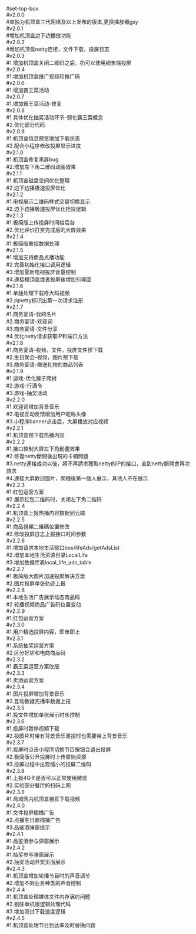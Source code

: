 #set-top-box</br>
#v2.0.0</br>
#单独为机顶盒三代网络及以上发布的版本,更换播放器gsy</br>
#v2.0.1</br>
#增加机顶盒边下边播放功能</br>
#v2.0.2</br>
#增加机顶盒netty连接，文件下载，投屏日志</br>
#v2.0.3</br>
#1.增加机顶盒关闭二维码之后，扔可以使用销售端投屏</br>
#v2.0.4</br>
#1.增加机顶盒推广视频和推广码</br>
#v2.0.6</br>
#1.增加霸王菜活动</br>
#v2.0.7</br>
#1.增加霸王菜活动-修复</br>
#v2.0.8</br>
#1.具体优化抽奖活动环节-弱化霸王菜概念</br>
#2.优化部分代码</br>
#v2.0.9</br>
#1.机顶盒信息预览增加下载状态</br>
#2.配合小程序修改投屏显示进度</br>
#v2.1.0</br>
#1.机顶盒修复黑屏bug</br>
#2.增加左下角二维码动画效果</br>
#v2.1.1</br>
#1.机顶盒磁盘空间优化整理</br>
#2.边下边播极速投屏优化</br>
#v2.1.2</br>
#1.电视展示二维码样式交替切换显示</br>
#2.边下边播极速投屏优化抢投逻辑</br>
#v2.1.3</br>
#1.极简版上传投屏时间给后台</br>
#2.优化评价打赏完成后的大屏效果</br>
#v2.1.4</br>
#1.极简版重投数据处理</br>
#v2.1.5</br>
#1.增加支持商品点播功能</br>
#2.完善初始化接口调用逻辑</br>
#3.增加夏新电视投屏音量控制</br>
#4.連接機頂盒或者投屏後增加引導圖</br>
#v2.1.6</br>
#1.单独处理下载呼大码视频</br>
#2.向netty标识出第一次请求注册</br>
#v2.1.7</br>
#1.商务宴请-我的名片</br>
#2.商务宴请-欢迎词</br>
#3.商务宴请-文件分享</br>
#4.优化netty请求获取IP和端口方法<br>
#v2.1.8</br>
#1.商务宴请-视频，文件，投屏文件预下载</br>
#2.生日聚会-视频，图片预下载</br>
#3.商务宴请-赠送礼物的商品列表<br>
#v2.1.9</br>
#1.游戏-优化猴子爬树</br>
#2.游戏-行酒令</br>
#3.游戏-抽奖活动<br>
#v2.2.0</br>
#1.欢迎词增加背景音乐</br>
#2.电视互动反馈增加用户昵称头像</br>
#3.小程序banner点击后，大屏播放对应视频</br>
#v2.2.1</br>
#1.机顶盒预下载热播内容</br>
#v2.2.2</br>
#1.接口控制大屏左下角動畫效果</br>
#2.修復netty斷開後出現的卡頓問題</br>
#3.netty連接成功以後，將不再請求獲取netty的IP的接口，直到netty斷開會再次請求</br>
#4.連接大屏歡迎圖片，開機後第一個人展示，其他人不在展示</br>
#v2.2.3</br>
#1.红包运营方案</br>
#2.展示红包二维码时，关闭左下角二维码</br>
#v2.2.4</br>
#1.机顶盒上报热播内容数据到云端</br>
#v2.2.5</br>
#1.商品視頻二維碼位置修改</br>
#2.修改投屏日志上报接口时间参数</br>
#v2.2.6</br>
#1.增加请求本地生活接口box/lifeAds/getAdsList</br>
#2.增加本地生活资源目录LocalLife</br>
#3.增加数据库表local_life_ads_table</br>
#v2.2.7</br>
#1.极简版大图片加速投屏解决方案</br>
#2.图片投屏单张轨迹上报</br>
#v2.2.8</br>
#1.本地生活广告展示动态商品码</br>
#2.轮播视频商品广告码位置变动</br>
#v2.2.9</br>
#1.红包运营方案</br>
#v2.3.0</br>
#1.用户精选投屏内容，即审即上</br>
#v2.3.1</br>
#1.系统抽奖运营方案</br>
#2.区分好店和电商商品码</br>
#v2.3.2</br>
#1.霸王菜运营方案改版</br>
#v2.3.3</br>
#1.卖酒运营方案</br>
#v2.3.4</br>
#1.图片投屏增加背景音乐</br>
#2.互动数据完播率数据上报</br>
#v2.3.5</br>
#1.投文件增加单张展示时长控制</br>
#v2.3.6</br>
#1.投屏时暂停视频下载</br>
#2.投图片时带有背景音乐重投时也需要带上背景音乐</br>
#v2.3.7</br>
#1.投屏时点击小程序切换节目按钮会退出投屏</br>
#2.极简版公开投屏时上传原始资源</br>
#3.投屏过程中出现缩小的投屏二维码</br>
#v2.3.8</br>
#1.上报4G卡是否可以正常使用微信</br>
#2.实验部分餐厅的扫码上网</br>
#v2.3.9</br>
#1.局域网内机顶盒相互下载视频</br>
#v2.4.0</br>
#1.文件投屏插播广告</br>
#2.点播生日歌插播广告</br>
#3.品鉴酒弹窗提示</br>
#v2.4.1</br>
#1.品鉴酒参与弹窗展示</br>
#v2.4.2</br>
#1.抽奖参与弹窗展示</br>
#2.抽奖活动开奖页面展示</br>
#v2.4.3</br>
#1.机顶盒增加轮播节目时的声音调节</br>
#2.增加不同业务种类的声音控制</br>
#v2.4.4</br>
#1.机顶盒处理媒体文件内存满的问题</br>
#2.剔除单机版逻辑处理代码</br>
#3.增加测试下载速度逻辑</br>
#v2.4.5</br>
#1.机顶盒处理节目到达率及时替换问题</br>